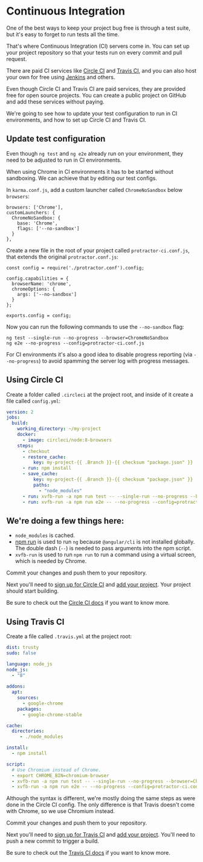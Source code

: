 # Continuous Integration

One of the best ways to keep your project bug free is through a test suite, but it's easy to forget
to run tests all the time.

That's where Continuous Integration (CI) servers come in.
You can set up your project repository so that your tests run on every commit and pull request.

There are paid CI services like [Circle CI](https://circleci.com/) and
[Travis CI](https://travis-ci.com/), and you can also host your own for free using
[Jenkins](https://jenkins.io/) and others.

Even though Circle CI and Travis CI are paid services, they are provided free for open source
projects.
You can create a public project on GitHub and add these services without paying.

We're going to see how to update your test configuration to run in CI environments, and how to
set up Circle CI and Travis CI.


## Update test configuration

Even though `ng test` and `ng e2e` already run on your environment, they need to be adjusted to
run in CI environments.

When using Chrome in CI environments it has to be started without sandboxing.
We can achieve that by editing our test configs.

In `karma.conf.js`, add a custom launcher called `ChromeNoSandbox` below `browsers`:

```
browsers: ['Chrome'],
customLaunchers: {
  ChromeNoSandbox: {
    base: 'Chrome',
    flags: ['--no-sandbox']
  }
},
```

Create a new file in the root of your project called `protractor-ci.conf.js`, that extends
the original `protractor.conf.js`:

```
const config = require('./protractor.conf').config;

config.capabilities = {
  browserName: 'chrome',
  chromeOptions: {
    args: ['--no-sandbox']
  }
};

exports.config = config;
```

Now you can run the following commands to use the `--no-sandbox` flag:

```
ng test --single-run --no-progress --browser=ChromeNoSandbox
ng e2e --no-progress --config=protractor-ci.conf.js
```

For CI environments it's also a good idea to disable progress reporting (via `--no-progress`)
to avoid spamming the server log with progress messages.


## Using Circle CI

Create a folder called `.circleci` at the project root, and inside of it create a file called
`config.yml`:

```yaml
version: 2
jobs:
  build:
    working_directory: ~/my-project
    docker:
      - image: circleci/node:8-browsers
    steps:
      - checkout
      - restore_cache:
          key: my-project-{{ .Branch }}-{{ checksum "package.json" }}
      - run: npm install
      - save_cache:
          key: my-project-{{ .Branch }}-{{ checksum "package.json" }}
          paths:
            - "node_modules"
      - run: xvfb-run -a npm run test -- --single-run --no-progress --browser=ChromeNoSandbox
      - run: xvfb-run -a npm run e2e -- --no-progress --config=protractor-ci.conf.js

```

We're doing a few things here:
  -
  - `node_modules` is cached.
  - [npm run](https://docs.npmjs.com/cli/run-script) is used to run `ng` because `@angular/cli` is
  not installed globally. The double dash (`--`) is needed to pass arguments into the npm script.
  - `xvfb-run` is used to run `npm run` to run a command using a virtual screen, which is needed by
  Chrome.

Commit your changes and push them to your repository.

Next you'll need to [sign up for Circle CI](https://circleci.com/docs/2.0/first-steps/) and
[add your project](https://circleci.com/add-projects).
Your project should start building.

Be sure to check out the [Circle CI docs](https://circleci.com/docs/2.0/) if you want to know more.


## Using Travis CI

Create a file called `.travis.yml` at the project root:

```yaml
dist: trusty
sudo: false

language: node_js
node_js:
  - "8"
  
addons:
  apt:
    sources:
      - google-chrome
    packages:
      - google-chrome-stable

cache:
  directories:
     - ./node_modules

install:
  - npm install

script:
  # Use Chromium instead of Chrome.
  - export CHROME_BIN=chromium-browser
  - xvfb-run -a npm run test -- --single-run --no-progress --browser=ChromeNoSandbox
  - xvfb-run -a npm run e2e -- --no-progress --config=protractor-ci.conf.js

```

Although the syntax is different, we're mostly doing the same steps as were done in the
Circle CI config.
The only difference is that Travis doesn't come with Chrome, so we use Chromium instead.

Commit your changes and push them to your repository.

Next you'll need to [sign up for Travis CI](https://travis-ci.org/auth) and
[add your project](https://travis-ci.org/profile).
You'll need to push a new commit to trigger a build.

Be sure to check out the [Travis CI docs](https://docs.travis-ci.com/) if you want to know more.
